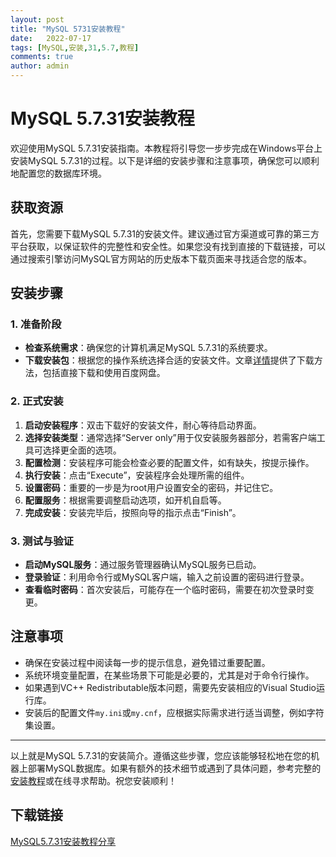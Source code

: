 ```yaml
---
layout: post
title: "MySQL 5731安装教程"
date:   2022-07-17
tags: [MySQL,安装,31,5.7,教程]
comments: true
author: admin
---
```

# MySQL 5.7.31安装教程

欢迎使用MySQL 5.7.31安装指南。本教程将引导您一步步完成在Windows平台上安装MySQL 5.7.31的过程。以下是详细的安装步骤和注意事项，确保您可以顺利地配置您的数据库环境。

## 获取资源

首先，您需要下载MySQL 5.7.31的安装文件。建议通过官方渠道或可靠的第三方平台获取，以保证软件的完整性和安全性。如果您没有找到直接的下载链接，可以通过搜索引擎访问MySQL官方网站的历史版本下载页面来寻找适合您的版本。

## 安装步骤

### 1. 准备阶段

- **检查系统需求**：确保您的计算机满足MySQL 5.7.31的系统要求。
- **下载安装包**：根据您的操作系统选择合适的安装文件。文章[详情](#安装教程链接)提供了下载方法，包括直接下载和使用百度网盘。

### 2. 正式安装

1. **启动安装程序**：双击下载好的安装文件，耐心等待启动界面。
2. **选择安装类型**：通常选择“Server only”用于仅安装服务器部分，若需客户端工具可选择更全面的选项。
3. **配置检测**：安装程序可能会检查必要的配置文件，如有缺失，按提示操作。
4. **执行安装**：点击“Execute”，安装程序会处理所需的组件。
5. **设置密码**：重要的一步是为root用户设置安全的密码，并记住它。
6. **配置服务**：根据需要调整启动选项，如开机自启等。
7. **完成安装**：安装完毕后，按照向导的指示点击“Finish”。

### 3. 测试与验证

- **启动MySQL服务**：通过服务管理器确认MySQL服务已启动。
- **登录验证**：利用命令行或MySQL客户端，输入之前设置的密码进行登录。
- **查看临时密码**：首次安装后，可能存在一个临时密码，需要在初次登录时变更。

## 注意事项

- 确保在安装过程中阅读每一步的提示信息，避免错过重要配置。
- 系统环境变量配置，在某些场景下可能是必要的，尤其是对于命令行操作。
- 如果遇到VC++ Redistributable版本问题，需要先安装相应的Visual Studio运行库。
- 安装后的配置文件`my.ini`或`my.cnf`，应根据实际需求进行适当调整，例如字符集设置。

---

以上就是MySQL 5.7.31的安装简介。遵循这些步骤，您应该能够轻松地在您的机器上部署MySQL数据库。如果有额外的技术细节或遇到了具体问题，参考完整的[安装教程](#安装教程链接)或在线寻求帮助。祝您安装顺利！

## 下载链接

[MySQL5.7.31安装教程分享](https://pan.quark.cn/s/6f0278db87af)